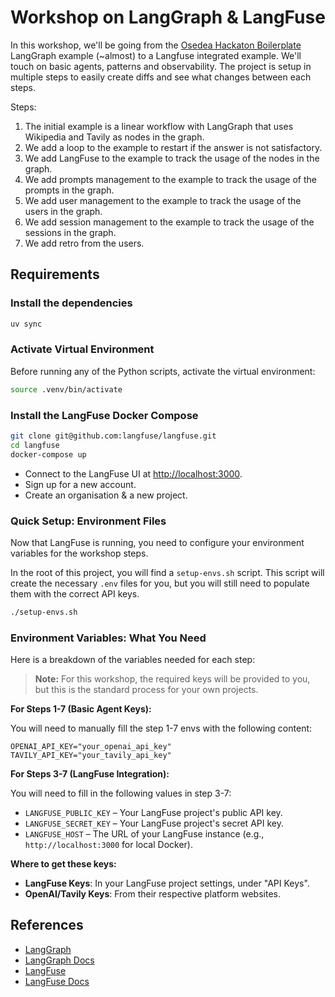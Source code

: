 # Workshop on LangGraph & LangFuse

In this workshop, we'll be going from the [Osedea Hackaton Boilerplate](https://github.com/rangzen/osedea-hackaton-2025-boilerplate) LangGraph example (~almost) to a Langfuse integrated example. We'll touch on basic agents, patterns and observability. The project is setup in multiple steps to easily create diffs and see what changes between each steps.

Steps:

1. The initial example is a linear workflow with LangGraph that uses Wikipedia and Tavily as nodes in the graph.
1. We add a loop to the example to restart if the answer is not satisfactory.
1. We add LangFuse to the example to track the usage of the nodes in the graph.
1. We add prompts management to the example to track the usage of the prompts in the graph.
1. We add user management to the example to track the usage of the users in the graph.
1. We add session management to the example to track the usage of the sessions in the graph.
1. We add retro from the users.

## Requirements

### Install the dependencies

```bash
uv sync
```

### Activate Virtual Environment

Before running any of the Python scripts, activate the virtual environment:

```bash
source .venv/bin/activate
```

### Install the LangFuse Docker Compose

```bash
git clone git@github.com:langfuse/langfuse.git
cd langfuse
docker-compose up
```

- Connect to the LangFuse UI at [http://localhost:3000](http://localhost:3000).
- Sign up for a new account.
- Create an organisation & a new project.

### Quick Setup: Environment Files

Now that LangFuse is running, you need to configure your environment variables for the workshop steps.

In the root of this project, you will find a `setup-envs.sh` script. This script will create the necessary `.env` files for you, but you will still need to populate them with the correct API keys.

```bash
./setup-envs.sh
```

### Environment Variables: What You Need

Here is a breakdown of the variables needed for each step:
> **Note:** For this workshop, the required keys will be provided to you, but this is the standard process for your own projects.

**For Steps 1-7 (Basic Agent Keys):**

You will need to manually fill the step 1-7 envs with the following content:

```text
OPENAI_API_KEY="your_openai_api_key"
TAVILY_API_KEY="your_tavily_api_key"
```

**For Steps 3-7 (LangFuse Integration):**

You will need to fill in the following values in step 3-7:

- `LANGFUSE_PUBLIC_KEY` – Your LangFuse project's public API key.
- `LANGFUSE_SECRET_KEY` – Your LangFuse project's secret API key.
- `LANGFUSE_HOST` – The URL of your LangFuse instance (e.g., `http://localhost:3000` for local Docker).

**Where to get these keys:**
- **LangFuse Keys**: In your LangFuse project settings, under "API Keys".
- **OpenAI/Tavily Keys**: From their respective platform websites.

## References

- [LangGraph](https://github.com/langchain-ai/langgraph)
- [LangGraph Docs](https://langchain-ai.github.io/langgraph/)
- [LangFuse](https://github.com/langfuse/langfuse)
- [LangFuse Docs](https://langfuse.com/docs)
